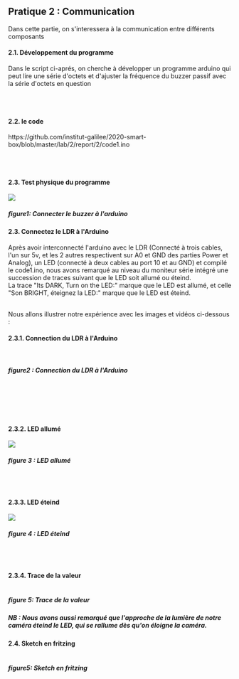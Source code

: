 <b><h2>Pratique 2 : Communication </h2></b>
<p>Dans cette partie, on s'interessera à la communication entre différents composants</p>
<h4>2.1. Développement du programme</h4>
<p>Dans le script ci-aprés, on cherche à développer un programme arduino qui peut lire une série d'octets et d'ajuster la fréquence du buzzer passif avec la série d'octets en question</p>
<br></br>
<h4>2.2. le code</h4>
<p>https://github.com/institut-galilee/2020-smart-box/blob/master/lab/2/report/2/code1.ino</p>
<br/><br/>

<h4>2.3. Test physique du programme</h4>

<img src="https://github.com/institut-galilee/2020-smart-box/blob/master/lab/2/report/2/buzzerPassif.jpg"/>
 
 <h5>figure1: Connecter le buzzer à l'arduino</h5>
 
 <h4>2.3. Connectez le LDR à l'Arduino</h4>
 
 <p> Après avoir interconnecté l'arduino avec le LDR (Connecté à trois cables, l'un sur 5v, et les 2 autres respectivent sur A0 et GND des parties Power et Analog), un LED (connecté à deux cables au port 10 et au GND) et compilé le code1.ino, nous avons remarqué au niveau du moniteur série intégré une succession de traces suivant que le LED soit allumé ou éteind.<br/>
La trace "Its DARK, Turn on the LED:" marque que le LED est allumé, et celle "Son BRIGHT, éteignez la LED:" marque que le LED est éteind.</p><br/>
Nous allons illustrer notre expérience avec les images et vidéos ci-dessous : <br/>

 <h4>2.3.1. Connection du LDR à l'Arduino</h4>
<img src=""/> <br/><br/>
<h5> figure2 : Connection du LDR à l'Arduino <h5/> <br/><br/>
 <br></br>
 <h4>2.3.2. LED allumé</h4>
 <img src="https://github.com/institut-galilee/2020-smart-box/blob/master/lab/2/report/2/LED%20allum%C3%A9.jpg"/>
<h5>figure 3 : LED allumé</h5> <br/><br/>

<h4>2.3.3. LED éteind</h4>
<img src="https://github.com/institut-galilee/2020-smart-box/blob/master/lab/2/report/2/LED%20eteind.jpg"/>
<h5>figure 4 : LED éteind</h5> <br/><br/>
 
 <h4>2.3.4. Trace de la valeur</h4>
 <img src=""/>
 <h5>figure 5: Trace de la valeur<h5/>
 
 <P> NB : Nous avons aussi remarqué que l'approche de la lumière de notre caméra éteind le LED, qui se rallume dès qu'on éloigne la caméra.</P>
 
 <h4>2.4. Sketch en fritzing</h4>
 <img src=""/>
<P> <P/>
 <h5> figure5: Sketch en fritzing <h5/>
